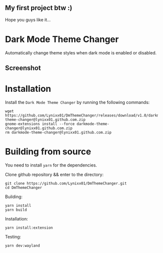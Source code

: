 ## My first project btw :)

Hope you guys like it...

# Dark Mode Theme Changer

Automatically change theme styles when dark mode is enabled or disabled.

## Screenshot

# Installation

Install the `Dark Mode Theme Changer` by running the following commands:

    wget https://github.com/Lynixx01/DmThemeChanger/releases/download/v1.0/darkmode-theme-changer@lynixx01.github.com.zip
    gnome-extensions install --force darkmode-theme-changer@lynixx01.github.com.zip
    rm darkmode-theme-changer@lynixx01.github.com.zip

# Building from source

You need to install `yarn` for the dependencies.

Clone github repository && enter to the directory:

    git clone https://github.com/Lynixx01/DmThemeChanger.git
    cd DmThemeChanger

Building:

    yarn install
    yarn build

Installation:

    yarn install:extension

Testing:

    yarn dev:wayland
